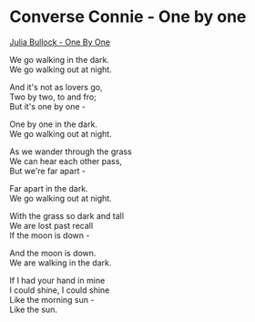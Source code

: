 # Converse Connie - One by one

[Julia Bullock - One By One](https://open.spotify.com/album/51FV7WiA9pGw7BfZJe4Ps2?si=Ftu7fzlpQD2JF7xGLPvbGQ)

We go walking in the dark.  
We go walking out at night.

And it's not as lovers go,  
Two by two, to and fro;  
But it's one by one -

One by one in the dark.  
We go walking out at night.

As we wander through the grass  
We can hear each other pass,  
But we're far apart -

Far apart in the dark.  
We go walking out at night.

With the grass so dark and tall  
We are lost past recall  
If the moon is down -

And the moon is down.  
We are walking in the dark.

If I had your hand in mine  
I could shine, I could shine  
Like the morning sun -  
Like the sun.
